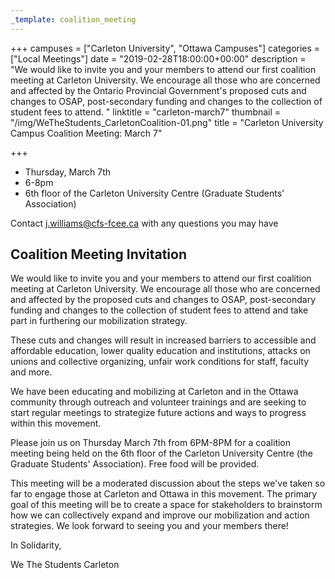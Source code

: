 ```yaml
---
_template: coalition_meeting
---
```



+++
campuses = ["Carleton University", "Ottawa Campuses"]
categories = ["Local Meetings"]
date = "2019-02-28T18:00:00+00:00"
description = "We would like to invite you and your members to attend our first coalition meeting at Carleton University. We encourage all those who are concerned and affected by the Ontario Provincial Government's proposed cuts and changes to OSAP, post-secondary funding and changes to the collection of student fees to attend. "
linktitle = "carleton-march7"
thumbnail = "/img/WeTheStudents_CarletonCoalition-01.png"
title = "Carleton University Campus Coalition Meeting: March 7"

+++
* Thursday, March 7th
* 6-8pm
* 6th floor of the Carleton University Centre (Graduate Students' Association)

Contact j.williams@cfs-fcee.ca with any questions you may have

## Coalition Meeting Invitation

We would like to invite you and your members to attend our first coalition meeting at Carleton University. We encourage all those who are concerned and affected by the proposed cuts and changes to OSAP, post-secondary funding and changes to the collection of student fees to attend and take part in furthering our mobilization strategy.

These cuts and changes will result in increased barriers to accessible and affordable education, lower quality education and institutions, attacks on unions and collective organizing, unfair work conditions for staff, faculty and more.

We have been educating and mobilizing at Carleton and in the Ottawa community through outreach and volunteer trainings and are seeking to start regular meetings to strategize future actions and ways to progress within this movement.

Please join us on Thursday March 7th from 6PM-8PM for a coalition meeting being held on the 6th floor of the Carleton University Centre (the Graduate Students' Association). Free food will be provided.

This meeting will be a moderated discussion about the steps we've taken so far to engage those at Carleton and Ottawa in this movement. The primary goal of this meeting will be to create a space for stakeholders to brainstorm how we can collectively expand and improve our mobilization and action strategies. We look forward to seeing you and your members there!

In Solidarity,

We The Students Carleton
